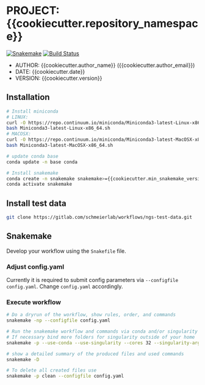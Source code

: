 # PROJECT: {{cookiecutter.repository_namespace}}

[![Snakemake](https://img.shields.io/badge/snakemake-≥{{cookiecutter.min_snakemake_version}}-brightgreen.svg)](https://snakemake.bitbucket.io)
[![Build Status](https://travis-ci.org/{{cookiecutter.git_username}}/{{cookiecutter.repository_namespace}}.svg?branch=master)](https://travis-ci.org/{{cookiecutter.git_username}}/{{cookiecutter.repository_namespace}})


- AUTHOR: {{cookiecutter.author_name}} ({{cookiecutter.author_email}})
- DATE: {{cookiecutter.date}} 
- VERSION: {{cookiecutter.version}}

## Installation


```bash
# Install miniconda
# LINUX:
curl -O https://repo.continuum.io/miniconda/Miniconda3-latest-Linux-x86_64.sh
bash Miniconda3-latest-Linux-x86_64.sh
# MACOSX:
curl -O https://repo.continuum.io/miniconda/Miniconda3-latest-MacOSX-x86_64.sh
bash Miniconda3-latest-MacOSX-x86_64.sh

# update conda base
conda update -n base conda

# Install snakemake
conda create -n snakemake snakemake>={{cookiecutter.min_snakemake_version}}
conda activate snakemake
```


## Install test data

```bash
git clone https://gitlab.com/schmeierlab/workflows/ngs-test-data.git
```

## Snakemake

Develop your workflow using the `Snakefile` file. 


### Adjust config.yaml

Currently it is required to submit config parameters via `--configfile config.yaml`.
Change `config.yaml` accordingly.

### Execute workflow

```bash
# Do a dryrun of the workflow, show rules, order, and commands
snakemake -np --configfile config.yaml

# Run the snakemake workflow and commands via conda and/or singularity 
# If necessary bind more folders for singularity outside of your home
snakemake -p --use-conda --use-singularity --cores 32 --singularity-args "--bind /mnt/disk1" --configfile config.yaml 2> logs/run.log 

# show a detailed summary of the produced files and used commands
snakemake -D

# To delete all created files use
snakemake -p clean --configfile config.yaml
```
